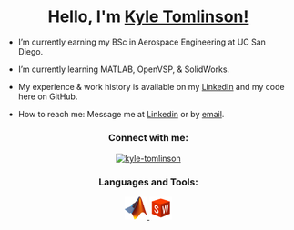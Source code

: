 <h1 align="center">Hello, I'm <a href="[https://martinsidorov.com](https://www.linkedin.com/in/kylertomlinson/)">Kyle Tomlinson!</a></h1>

<!-- <div align="center"> <img src="https://github.com/Matrix278/Matrix278/blob/master/assets/matrix-has-you.gif" alt="matrix278" /> </div> -->

<!-- <p align="left"> <a href="https://github.com/ryo-ma/github-profile-trophy"><img src="https://github-profile-trophy.vercel.app/?username=matrix278&theme=onedark&row=2&column=3" alt="matrix278" /></a> </p> -->

- I’m currently earning my BSc in Aerospace Engineering at UC San Diego.

- I’m currently learning MATLAB, OpenVSP, & SolidWorks.

- My experience & work history is available on my [LinkedIn](https://www.linkedin.com/in/kylertomlinson/) and my code here on GitHub.

- How to reach me: Message me at [Linkedin](https://www.linkedin.com/in/kylertomlinson/) or by [email](mailto:kylerytomlinson@gmail.com).

<h3 align="center">Connect with me:</h3>
<p align="center">
  <a href="https://linkedin.com/in/kylertomlinson/" target="blank"><img align="center" src="https://raw.githubusercontent.com/rahuldkjain/github-profile-readme-generator/master/src/images/icons/Social/linked-in-alt.svg" alt="kyle-tomlinson" height="30" width="40" /></a>
</p>

<h3 align="center">Languages and Tools:</h3>
<p align="center">
  <a href="https://www.mathworks.com/products/matlab.html" target="_blank"> <img src="./Matlab_Logo.png" alt="MATLAB" width="40" height="40"/> </a>
  <a href="https://www.solidworks.com/" target="_blank"> <img src="./SolidWorksLogo.png" alt="SolidWorks" width="40" height="40"/> </a>
</p>


<!-- <h3 align="left">Support:</h3>
<p>
  <a href="https://www.buymeacoffee.com/matrix278"> <img align="left" src="https://cdn.buymeacoffee.com/buttons/v2/default-yellow.png" height="45" width="170" alt="matrix278" /></a>
</p> -->


<!---
kyle-tomlinson/kyle-tomlinson is a ✨ special ✨ repository because its `README.md` (this file) appears on your GitHub profile.
You can click the Preview link to take a look at your changes.
--->
